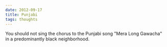 ```yaml
---
date: 2012-09-17
title: Punjabi
tags: thoughts
---
```


You should not sing the chorus to the Punjabi song "Mera Long Gawacha" in a predominantly black neighborhood.